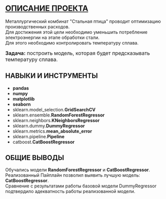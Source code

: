 ## <font size="5"><b><u>ОПИСАНИЕ ПРОЕКТА</b></u></font>
Металлургический комбинат "Стальная птица" проводит оптимизацию производственных расходов. 
<br>Для достижения этой цели необходимо уменьшить потребление электроэнергии на этапе обработки стали. 
<br>Для этого необходимо контролировать температуру сплава.

<font size="3"><b>Задача:</b> построить модель, которая будет предсказывать температуру сплава.</font> 

## НАВЫКИ И ИНСТРУМЕНТЫ
- <b>pandas</b>
- <b>numpy</b>
- <b>matplotlib</b>
- <b>seaborn</b>
- sklearn.model_selection.<b>GridSearchCV</b>
- sklearn.ensemble.<b>RandomForestRegressor</b>
- sklearn.neighbors.<b>KNeighborsRegressor</b>
- sklearn.dummy.<b>DummyRegressor</b>
- sklearn.metrics.<b>mean_absolute_error</b>
- sklearn.pipeline.<b>Pipeline</b>
- catboost.<b>CatBoostRegressor</b>

## ОБЩИЕ ВЫВОДЫ
Обучались модели <b>RandomForestRegressor</b> и <b>CatBoostRegressor</b>.
<br>Реализованный Пайплайн позволил выявить лучшую модель: <b>CatBoostRegressor</b>. 
<br>Сравнение с результатами работы базовой модели DummyRegressor подтвердило адекватность работы реализованной модели.
